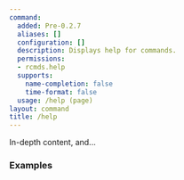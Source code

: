 ```yaml
---
command:
  added: Pre-0.2.7
  aliases: []
  configuration: []
  description: Displays help for commands.
  permissions:
  - rcmds.help
  supports:
    name-completion: false
    time-format: false
  usage: /help (page)
layout: command
title: /help
---
```


In-depth content, and...

### Examples



